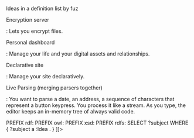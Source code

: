 <document>Ideas in a definition list
by fuz

<idea>Encryption server</idea>

:	 Lets you encrypt files.

Personal dashboard

:	 Manage your life and your digital assets and relationships.


Declarative site

:	 Manage your site declaratively.


Live Parsing (merging parsers together)

:	 You want to parse a date, an address, a sequence of characters that represent a button keypress. You process it like a stream.
  As you type, the editor keeps an in-memory tree of always valid code.


<sam type="data" name="currentideas.sparql">
<![CDATA[
PREFIX : <http://samsquire.com/>
PREFIX rdf: <http://www.w3.org/1999/02/22-rdf-syntax-ns#>
PREFIX owl: <http://www.w3.org/2002/07/owl#>
PREFIX xsd: <http://www.w3.org/2001/XMLSchema#>
PREFIX rdfs: <http://www.w3.org/2000/01/rdf-schema#>
SELECT ?subject 
        WHERE { ?subject a :Idea . }
]]>
</sam>

</document>
